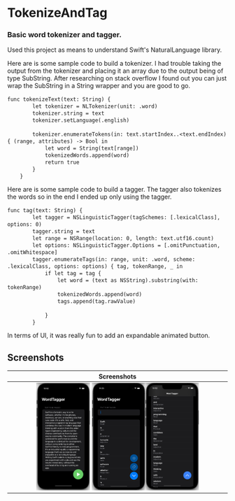 # TokenizeAndTag
### Basic word tokenizer and tagger. 
Used this project as means to understand Swift's NaturalLanguage library.

Here are is some sample code to build a tokenizer. I had trouble taking the output from the tokenizer and placing it an array due to the output being of type SubString.
After researching on stack overflow I found out you can just wrap the SubString in a String wrapper and you are good to go. 

```
func tokenizeText(text: String) {
        let tokenizer = NLTokenizer(unit: .word)
        tokenizer.string = text
        tokenizer.setLanguage(.english)
        
        tokenizer.enumerateTokens(in: text.startIndex..<text.endIndex) { (range, attributes) -> Bool in
            let word = String(text[range])
            tokenizedWords.append(word)
            return true
        }
    }
```

Here are is some sample code to build a tagger. The tagger also tokenizes the words so in the end I ended up only using the tagger.
```
func tag(text: String) {
        let tagger = NSLinguisticTagger(tagSchemes: [.lexicalClass], options: 0)
        tagger.string = text
        let range = NSRange(location: 0, length: text.utf16.count)
        let options: NSLinguisticTagger.Options = [.omitPunctuation, .omitWhitespace]
        tagger.enumerateTags(in: range, unit: .word, scheme: .lexicalClass, options: options) { tag, tokenRange, _ in
            if let tag = tag {
                let word = (text as NSString).substring(with: tokenRange)
                tokenizedWords.append(word)
                tags.append(tag.rawValue)
                
            }
        }

```
In terms of UI, it was really fun to add an expandable animated button. 

## Screenshots

| Screenshots| 
|:--:|
|<img src="https://github.com/thompson-dean/TokenizeAndTag/blob/main/TokenizeAndTag/screenshots/screen01.png" width=25% height=25%> <img src="https://github.com/thompson-dean/TokenizeAndTag/blob/main/TokenizeAndTag/screenshots/screen02.png" width=25% height=25%><img src="https://github.com/thompson-dean/TokenizeAndTag/blob/main/TokenizeAndTag/screenshots/screen03.png" width=25% height=25%>|

